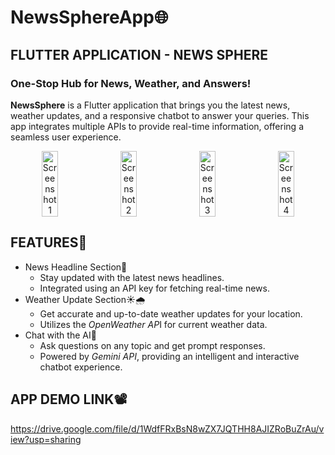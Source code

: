 # NewsSphereApp🌐
## FLUTTER APPLICATION - NEWS SPHERE
### One-Stop Hub for News, Weather, and Answers!

**NewsSphere** is a Flutter application that brings you the latest news, weather updates, and a responsive chatbot to answer your queries. This app integrates multiple APIs to provide real-time information, offering a seamless user experience.

<p align="center" style="display:flex; flex-wrap:nowrap; justify-content:space-around;">
  <img src="https://github.com/user-attachments/assets/b74a6cf7-c0e9-4f20-97e8-fffda989f017" alt="Screenshot 1" width="23%" style="display:inline-block;" />
  <img src="https://github.com/user-attachments/assets/38062b9b-fa0c-47c8-b2ef-0332a396f1db" alt="Screenshot 2" width="23%" style="display:inline-block;" />
  <img src="https://github.com/user-attachments/assets/bc89fc60-9268-44a0-b154-ac48f0c2e23b" alt="Screenshot 3" width="23%" style="display:inline-block;" />
  <img src="https://github.com/user-attachments/assets/35e211dc-4ef0-499f-99df-593aa77fa551" alt="Screenshot 4" width="23%" style="display:inline-block;" />
</p>

## FEATURES🚀
- News Headline Section📰
  - Stay updated with the latest news headlines.
  - Integrated using an API key for fetching real-time news.
- Weather Update Section☀🌧
  - Get accurate and up-to-date weather updates for your location.
  - Utilizes the *OpenWeather AP*I for current weather data.
- Chat with the AI🤖
  - Ask questions on any topic and get prompt responses.
  - Powered by *Gemini API*, providing an intelligent and interactive chatbot experience.
  

## APP DEMO LINK📽
https://drive.google.com/file/d/1WdfFRxBsN8wZX7JQTHH8AJIZRoBuZrAu/view?usp=sharing


